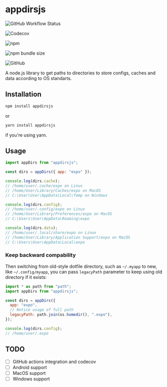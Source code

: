 # appdirsjs

![GitHub Workflow Status](https://img.shields.io/github/workflow/status/codingjerk/appdirsjs/ci)

![Codecov](https://img.shields.io/codecov/c/gh/codingjerk/appdirsjs?token=123)

![npm](https://img.shields.io/npm/v/appdirsjs)

![npm bundle size](https://img.shields.io/bundlephobia/min/appdirsjs)

![GitHub](https://img.shields.io/github/license/codingjerk/appdirsjs)

A node.js library to get paths to directories to store configs, caches and data according to OS standarts.

## Installation

```sh
npm install appdirsjs
```

or

```sh
yarn install appdirsjs
```

if you're using yarn.

## Usage

```javascript
import appDirs from "appdirsjs";

const dirs = appDirs({ app: "expo" });

console.log(dirs.cache);
// /home/user/.cache/expo on Linux
// /home/User/Library/Caches/expo on MacOS
// C:\User\User\AppData\Local\Temp on Windows

console.log(dirs.config);
// /home/user/.config/expo on Linux
// /home/User/Library/Preferences/expo on MacOS
// C:\Users\User\AppData\Roaming\expo

console.log(dirs.data);
// /home/user/.local/share/expo on Linux
// /home/User/Library/Application Support/expo on MacOS
// C:\Users\User\AppData\Local\expo
```

### Keep backward compability

Then switching from old-style dotfile directory,
such as `~/.myapp` to new, like `~/.config/myapp`,
you can pass `legacyPath` parameter
to keep using old directory if it exists:

```javascript
import * as path from "path";
import appDirs from "appdirsjs";

const dirs = appDirs({
  app: "expo",
  // Notice usage of full path
  legacyPath: path.join(os.homedir(), ".expo"),
});

console.log(dirs.config);
// /home/user/.expo
```

## TODO

- [ ] GitHub actions integration and codecov
- [ ] Android support
- [ ] MacOS support
- [ ] Windows support

